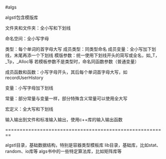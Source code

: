 #algs

algstl包含模版库

文件夹和文件夹：全小写和下划线

命名空间：全小写字母

类型：每个单词的首字母大写
成员类型：同类型命名
成员变量：全小写加下划线，末尾再添一个下划线
模版参数：统一使用下划线开头的简写或全名，如\_T，\_Tp，\_Alloc等
若模板参数不是类型时，命名同函数参数（普通变量）

成员函数和函数：小写字母开头，其后每个单词首字母大写，如recordUserHistory

变量：小写字母加下划线

常量：部分常量与变量一样，部分特殊含义常量可以使用全大写

宏定义：全大写和下划线

输入输出到文件和标准输入输出，使用c++库的输入输出函数

========================================================

algstl目录，基础数据结构，特别是容器类型模板库
lib目录，基础库，比如stat、random、io库等
algs书中的一些特定算法库，比如矩阵库等
